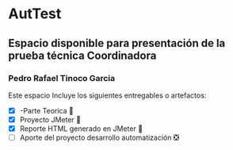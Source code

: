 # AutTest

## Espacio disponible para presentación de la prueba técnica Coordinadora

### Pedro Rafael Tinoco Garcia

Este espacio Incluye los siguientes entregables o artefactos:

- [x] -Parte Teorica :tada:
- [x] Proyecto JMeter :tada:
- [x] Reporte HTML generado en JMeter :tada:
- [ ] Aporte del proyecto desarrollo automatización ❎
